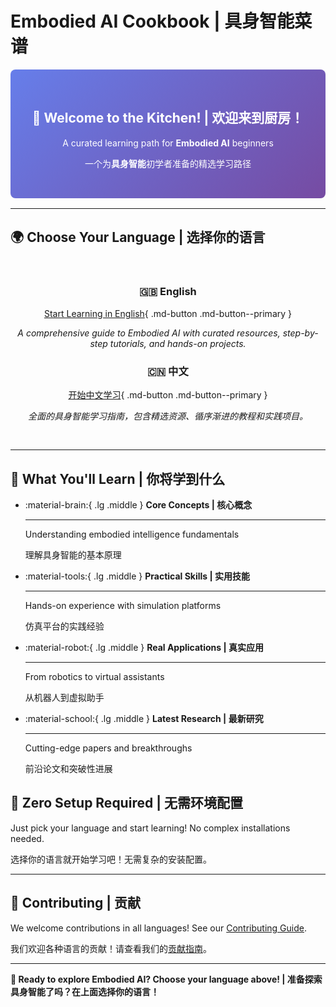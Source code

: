 # Embodied AI Cookbook | 具身智能菜谱

<div class="hero-banner">
<h2>🍳 Welcome to the Kitchen! | 欢迎来到厨房！</h2>
<p>A curated learning path for <strong>Embodied AI</strong> beginners</p>
<p>一个为<strong>具身智能</strong>初学者准备的精选学习路径</p>
</div>

---

## 🌍 Choose Your Language | 选择你的语言

<div class="language-selector">

### 🇬🇧 English

[Start Learning in English](en/README.md){ .md-button .md-button--primary }

*A comprehensive guide to Embodied AI with curated resources, step-by-step tutorials, and hands-on projects.*

### 🇨🇳 中文

[开始中文学习](zh/README.md){ .md-button .md-button--primary }

*全面的具身智能学习指南，包含精选资源、循序渐进的教程和实践项目。*

</div>

---

## 🎯 What You'll Learn | 你将学到什么

<div class="grid cards" markdown>

-   :material-brain:{ .lg .middle } **Core Concepts | 核心概念**

    ---

    Understanding embodied intelligence fundamentals
    
    理解具身智能的基本原理

-   :material-tools:{ .lg .middle } **Practical Skills | 实用技能**

    ---

    Hands-on experience with simulation platforms
    
    仿真平台的实践经验

-   :material-robot:{ .lg .middle } **Real Applications | 真实应用**

    ---

    From robotics to virtual assistants
    
    从机器人到虚拟助手

-   :material-school:{ .lg .middle } **Latest Research | 最新研究**

    ---

    Cutting-edge papers and breakthroughs
    
    前沿论文和突破性进展

</div>

## 🚀 Zero Setup Required | 无需环境配置

Just pick your language and start learning! No complex installations needed.

选择你的语言就开始学习吧！无需复杂的安装配置。

---

## 🤝 Contributing | 贡献

We welcome contributions in all languages! See our [Contributing Guide](https://github.com/huashanjian/embodied-ai-cookbook/blob/main/CONTRIBUTING.md).

我们欢迎各种语言的贡献！请查看我们的[贡献指南](https://github.com/huashanjian/embodied-ai-cookbook/blob/main/CONTRIBUTING.md)。

---

**🎉 Ready to explore Embodied AI? Choose your language above! | 准备探索具身智能了吗？在上面选择你的语言！**

<style>
.hero-banner {
  text-align: center;
  padding: 2rem 0;
  background: linear-gradient(135deg, #667eea 0%, #764ba2 100%);
  color: white;
  border-radius: 8px;
  margin: 1rem 0;
}
.language-selector {
  text-align: center;
  padding: 1rem 0;
}
.language-selector .md-button {
  margin: 0.5rem;
  padding: 0.8rem 2rem;
  font-size: 1.1rem;
}
</style> 